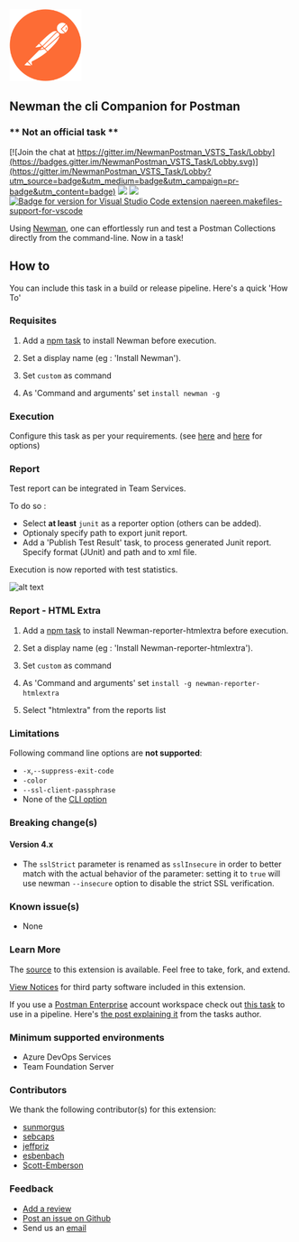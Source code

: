 ![](https://github.com/carlowahlstedt/NewmanPostman_VSTS_Task/blob/master/static/images/logo.png?raw=true)

## Newman the cli Companion for Postman ##
### ** Not an official task **

[![Join the chat at https://gitter.im/NewmanPostman_VSTS_Task/Lobby](https://badges.gitter.im/NewmanPostman_VSTS_Task/Lobby.svg)](https://gitter.im/NewmanPostman_VSTS_Task/Lobby?utm_source=badge&utm_medium=badge&utm_campaign=pr-badge&utm_content=badge)
![](https://carlo.visualstudio.com/_apis/public/build/definitions/2a4da4b3-df80-44fa-b40f-1f86827ea145/11/badge)
![](https://carlo.vsrm.visualstudio.com/_apis/public/Release/badge/2a4da4b3-df80-44fa-b40f-1f86827ea145/1/1)
[![Badge for version for Visual Studio Code extension naereen.makefiles-support-for-vscode](https://vsmarketplacebadge.apphb.com/version/carlowahlstedt.NewmanPostman.svg)](https://marketplace.visualstudio.com/items?itemName=carlowahlstedt.NewmanPostman)

Using [Newman](https://www.getpostman.com/docs/postman/collection_runs/command_line_integration_with_newman), one can effortlessly run and test a Postman Collections directly from the command-line. Now in a task!

## How to ##

You can include this task in a build or release pipeline. Here's a quick 'How To'

### Requisites ###

1. Add a [npm task](https://docs.microsoft.com/fr-fr/vsts/build-release/tasks/package/npm) to install Newman before execution.

1. Set a display name (eg : 'Install Newman').

1. Set `custom` as command

1. As 'Command and arguments' set `install newman -g`

### Execution ###

Configure this task as per your requirements. (see [here](https://github.com/postmanlabs/newman#command-line-options) and [here](#Limitations) for options)

### Report ###

Test report can be integrated in Team Services.

To do so :

- Select **at least** `junit` as a reporter option (others can be added).
- Optionaly specify path to export junit report.
- Add a 'Publish Test Result' task, to process generated Junit report. Specify format (JUnit) and path and to xml file.

Execution is now reported with test statistics.

![alt text](https://github.com/carlowahlstedt/NewmanPostman_VSTS_Task/blob/master/static/images/testresult.png?raw=true "Test result")

### Report - HTML Extra ###

1. Add a [npm task](https://docs.microsoft.com/fr-fr/vsts/build-release/tasks/package/npm) to install Newman-reporter-htmlextra before execution.

1. Set a display name (eg : 'Install Newman-reporter-htmlextra').

1. Set `custom` as command

1. As 'Command and arguments' set `install -g newman-reporter-htmlextra`

1. Select "htmlextra" from the reports list

### Limitations ###

Following command line options are **not supported**:

- `-x`,`--suppress-exit-code`
- `-color`
- `--ssl-client-passphrase`
- None of the [CLI option](https://github.com/postmanlabs/newman#cli-reporter-options)

### Breaking change(s) ###

#### Version 4.x ####

* The `sslStrict` parameter is renamed as `sslInsecure` in order to better match with the actual behavior of the parameter: setting it to `true` will use newman `--insecure` option to disable the strict SSL verification.

### Known issue(s) ###

- None

### Learn More ###

The [source](https://github.com/carlowahlstedt/NewmanPostman_VSTS_Task/) to this extension is available. Feel free to take, fork, and extend.

[View Notices](https://github.com/carlowahlstedt/NewmanPostman_VSTS_Task/blob/master/ThirdPartyNotices.txt) for third party software included in this extension.

If you use a [Postman Enterprise](https://www.getpostman.com/enterprise) account workspace check out [this task](https://marketplace.visualstudio.com/items?itemName=OneLuckiDev.getPostmanJSON) to use in a pipeline. Here's [the post explaining it](http://blog.oneluckidev.com/post/using-postman-and-newman-in-your-azure-devops-pipeline) from the tasks author.

### Minimum supported environments ###

- Azure DevOps Services
- Team Foundation Server

### Contributors ###

We thank the following contributor(s) for this extension:

- [sunmorgus](https://github.com/sunmorgus)
- [sebcaps](https://github.com/sebcaps)
- [jeffpriz](https://github.com/jeffpriz)
- [esbenbach](https://github.com/esbenbach)
- [Scott-Emberson](https://github.com/Scott-Emberson)

### Feedback ###

- [Add a review](https://marketplace.visualstudio.com/items?itemName=carlowahlstedt.NewmanPostman#review-details)
- [Post an issue on Github](https://github.com/carlowahlstedt/NewmanPostman_VSTS_Task/issues/new)
- Send us an [email](mailto:carlowahlstedt@gmail.com)
